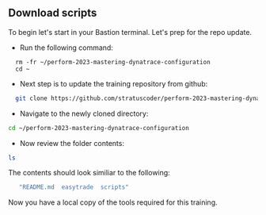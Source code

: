 ## Download scripts

To begin let's start in your Bastion terminal. Let's prep for the repo update.  

- Run the following command:

 ```
   rm -fr ~/perform-2023-mastering-dynatrace-configuration
   cd ~
   ```

 - Next step is to update the training repository from github:

 ```bash
   git clone https://github.com/stratuscoder/perform-2023-mastering-dynatrace-configuration.git
   ```

- Navigate to the newly cloned directory:

```bash
cd ~/perform-2023-mastering-dynatrace-configuration
```

- Now review the folder contents:

```bash
ls
```

The contents should look similiar to the following:

```bash
   "README.md  easytrade  scripts​"
```

Now you have a local copy of the tools required for this training.
